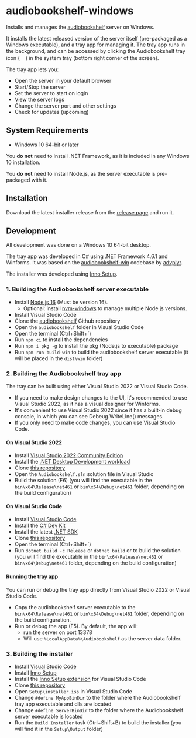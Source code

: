 # audiobookshelf-windows
Installs and manages the [audiobookshelf](https://github.com/advplyr/audiobookshelf) server on Windows.

It installs the latest released version of the server itself (pre-packaged as a Windows executable), and a tray app for managing it. 
The tray app runs in the background, and can be accessed by clicking the Audiobookshelf tray icon 
(<img src="Resources/AppIcon.ico" width="16" height="16"/>) in the system tray (bottom right corner of the screen).

The tray app lets you:
- Open the server in your default browser
- Start/Stop the server
- Set the server to start on login
- View the server logs
- Change the server port and other settings
- Check for updates (upcoming)


## System Requirements
- Windows 10 64-bit or later

You **do not** need to install .NET Framework, as it is included in any Windows 10 installation.

You **do not** need to install Node.js, as the server executable is pre-packaged with it.

## Installation
Download the latest installer release from the [release page](https://github.com/mikiher/audiobookshelf-windows/releases/tag/v2.7.0) and run it.

## Development
All development was done on a Windows 10 64-bit desktop.

The tray app was developed in C# using .NET Framework 4.6.1 and Winforms.
It was based on the [audiobookshelf-win](https://github.com/advplyr/audiobookshelf-win) codebase by [advplyr](https://github.com/advplyr).

The installer was developed using [Inno Setup](https://jrsoftware.org/isinfo.php).

### 1. Building the Audiobookshelf server executable
- Install [Node.js 16](https://nodejs.org/en/download/) (Must be version 16). 
    - Optional: install [nvm-windows](https://github.com/coreybutler/nvm-windows#installation--upgrades) to manage multiple Node.js versions.
- Install Visual Studio Code
- Clone the [audiobookshelf](https://github.com/advplyr/audiobookshelf.git) Github repository
- Open the `audiobookshelf` folder in Visual Studio Code
- Open the terminal (Ctrl+Shift+`)
- Run `npm ci` to install the dependencies
- Run `npm i pkg -g` to install the pkg (Node.js to executable) package
- Run `npm run build-win` to build the audiobookshelf server executable (it will be placed in the `dist\win` folder)

### 2. Building the Audiobookshelf tray app

The tray can be built using either Visual Studio 2022 or Visual Studio Code.
- If you need to make design changes to the UI, it's recommended to use Visual Studio 2022, as it has a visual designer for Winforms.
- It's convenient to use Visual Studio 2022 since it has a built-in debug console, in which you can see Debeug.WriteLine() messages.
- If you only need to make code changes, you can use Visual Studio Code.

#### On Visual Studio 2022
- Install [Visual Studio 2022 Community Edition](https://visualstudio.microsoft.com/downloads/)
- Install the [.NET Desktop Development workload](https://learn.microsoft.com/en-us/visualstudio/install/install-visual-studio?view=vs-2022#step-4---choose-workloads)
- Clone [this repository](https://github.com/mikiher/audiobookshelf-windows.git)
- Open the `Audiobookshelf.sln` solution file in Visual Studio
- Build the solution (F6) (you will find the executable in the `bin\x64\Release\net461` or `bin\x64\Debug\net461` folder, depending on the build configuration)

#### On Visual Studio Code
- Install [Visual Studio Code](https://code.visualstudio.com/download)
- Install the [C# Dev Kit](https://marketplace.visualstudio.com/items?itemName=ms-dotnettools.csdevkit)
- Install the latest [.NET SDK](https://dotnet.microsoft.com/en-us/download)
- Clone [this repository](https://github.com/mikiher/audiobookshelf-windows.git)
- Open the terminal (Ctrl+Shift+`)
- Run `dotnet build -c Release` or `dotnet build` or to build the solution (you will find the executable in the `bin\x64\Release\net461` or `bin\x64\Debug\net461` folder, depending on the build configuration)

#### Running the tray app
You can run or debug the tray app directly from Visual Studio 2022 or Visual Studio Code.
- Copy the audiobookshelf server executable to the `bin\x64\Release\net461` or `bin\x64\Debug\net461` folder, depending on the build configuration.
- Run or debug the app (F5). By default, the app will: 
    - run the server on port 13378
    - Will use `%LocalAppData%\Audiobookshelf` as the server data folder.

### 3. Building the installer
- Install [Visual Studio Code](https://code.visualstudio.com/download)
- Install [Inno Setup](https://jrsoftware.org/isinfo.php)
- Install the [Inno Setup extension](https://marketplace.visualstudio.com/items?itemName=Chouzz.vscode-innosetup) for Visual Studio Code
- Clone [this repository](https://github.com/mikiher/audiobookshelf-windows.git)
- Open `Setup\installer.iss` in Visual Studio Code
- Change `#define MyAppBinDir` to the folder where the Audiobookshelf tray app executable and dlls are located
- Change `#define ServerBinDir` to the folder where the Audiobookshelf server executable is located
- Run the `Build Installer` task (Ctrl+Shift+B) to build the installer (you will find it in the `Setup\Output` folder)





